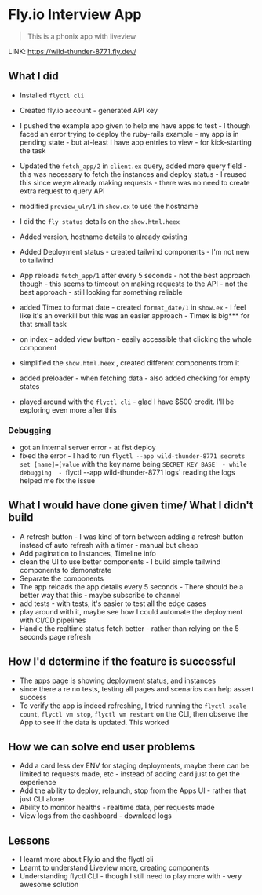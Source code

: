 
# Fly.io Interview App
> This is a phonix app with liveview

 LINK: https://wild-thunder-8771.fly.dev/

## What I did
- Installed `flyctl cli`
- Created fly.io account - generated API key
- I pushed the example app given to help me have apps to test - I though faced an error trying to deploy the ruby-rails example - my app is in pending state - but at-least I have app entries to view - for kick-starting the task

- Updated the `fetch_app/2` in `client.ex` query, added more query field - this was necessary to fetch the instances and deploy status - I reused this since we;re already making requests - there was no need to create extra request to query API
- modified `preview_ulr/1` in `show.ex` to use the hostname
- I did the `fly status` details on the `show.html.heex` 
- Added version, hostname details to already existing
- Added Deployment status - created tailwind components - I'm not new to tailwind
- App reloads `fetch_app/1` after every 5 seconds - not the best approach though - this seems to timeout on making requests to the API - not the best approach - still looking for something reliable
- added Timex to format date - created `format_date/1` in `show.ex` - I feel like it's an overkill but this was an easier approach - Timex is big*** for that small task
- on index - added view button - easily accessible that clicking the whole component
- simplified the `show.html.heex` , created different components from it
- added preloader - when fetching data - also added checking for empty states
- played around with the `flyctl cli` - glad I have $500 credit. I'll be exploring even more after this



### Debugging


- got an internal server error - at fist deploy
- fixed the error - I had to run `flyctl --app wild-thunder-8771 secrets set [name]=[value` with the key name being `SECRET_KEY_BASE' - while debugging  - `flyctl --app wild-thunder-8771 logs` reading the logs helped me fix the issue

## What I would have done given time/ What I didn't build
- A refresh button - I was kind of torn between adding a refresh button instead of auto refresh with a timer - manual but cheap 
- Add pagination to Instances, Timeline info
- clean the UI to use better components - I build simple tailwind components to demonstrate 
- Separate the components
- The app reloads the app details every 5 seconds - There should be a better way that this - maybe subscribe to channel
- add tests - with tests, it's easier to test all the edge cases
- play around with it, maybe see how I could automate the deployment with CI/CD pipelines
- Handle the realtime status fetch better - rather than relying on the 5 seconds page refresh


## How I'd determine if the feature is successful
 - The apps page is showing deployment status, and instances
 - since there a re no tests, testing all pages and scenarios can help assert success
 - To verify the app is indeed refreshing, I tried running the `flyctl scale count`, `flyctl vm stop`, `flyctl vm restart` on the CLI, then observe the App to see if the data is updated. This worked



## How we can solve end user problems
- Add a card less dev ENV for staging deployments, maybe there can be limited to requests made, etc - instead of adding card just to get the experience
- Add the ability to deploy, relaunch, stop from the Apps UI - rather that just CLI alone
- Ability to monitor healths - realtime data, per requests made
- View logs from the dashboard - download logs


## Lessons
- I learnt more about Fly.io and the flyctl cli
- Learnt to understand Liveview more, creating components
- Understanding flyctl CLI - though I still need to play more with - very awesome solution
